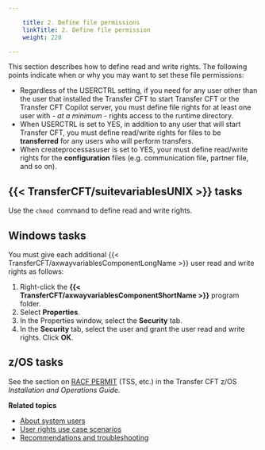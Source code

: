 ```yaml
---

    title: 2. Define file permissions
    linkTitle: 2. Define file permission
    weight: 220

---
```

This section describes how to define read and write rights. The following points indicate when or why you may want to set these file permissions:

- Regardless of the USERCTRL setting, if you need for any user other than the user that installed the Transfer CFT to start Transfer CFT or the Transfer CFT Copilot server, you must define file rights for at least one user with - *at a minimum* - rights access to the runtime directory.
- When USERCTRL is set to YES, in addition to any user that will start Transfer CFT, you must define read/write rights for files to be **transferred** for any users who will perform transfers.
- When createprocessasuser is set to YES, your must define read/write rights for the **configuration** files (e.g. communication file, partner file, and so on).

## {{< TransferCFT/suitevariablesUNIX  >}} tasks

Use the <span class="code">`chmod `</span>command to define read and write rights.

## Windows tasks

You must give each additional {{< TransferCFT/axwayvariablesComponentLongName  >}} user read and write rights as follows:

1. Right-click the <span class="bold_in_para">****{{< TransferCFT/axwayvariablesComponentShortName >}}****</span> program folder.
1. Select <span class="bold_in_para">****Properties****</span>.
1. In the <span class="italic_in_para">Properties </span>window, select the <span class="bold_in_para">****Security**** </span>tab.
1. In the <span class="italic_in_para" style="font-weight: bold;">****Security**** </span>tab, select the user and grant the user read and write rights. Click **OK**.

## z/OS tasks

See the section on [RACF PERMIT](#RACF%C2%A0pas) (TSS, etc.) in the Transfer CFT z/OS *Installation and Operations Guide.*

****Related topics****

- [About system users](../)
- [User rights use case scenarios](../user_rights_security_scenarios)
- [Recommendations and troubleshooting](../user_rights_tips)
